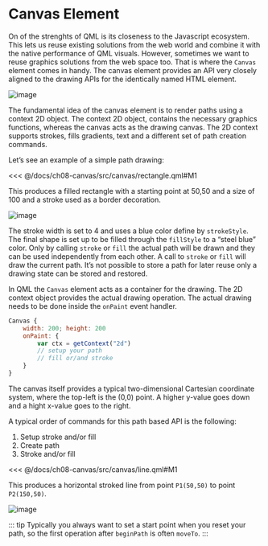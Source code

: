 # Canvas Element

On of the strenghts of QML is its closeness to the Javascript ecosystem. This lets us reuse existing solutions from the web world and combine it with the native performance of QML visuals. However, sometimes we want to reuse graphics solutions from the web space too. That is where the `Canvas` element comes in handy. The canvas element provides an API very closely aligned to the drawing APIs for the identically named HTML element.

![image](../../ch08-canvas/assets//glowlines.png)

The fundamental idea of the canvas element is to render paths using a context 2D object. The context 2D object, contains the necessary graphics functions, whereas the canvas acts as the drawing canvas. The 2D context supports strokes, fills gradients, text and a different set of path creation commands.

Let’s see an example of a simple path drawing:

<<< @/docs/ch08-canvas/src/canvas/rectangle.qml#M1

This produces a filled rectangle with a starting point at 50,50 and a size of 100 and a stroke used as a border decoration.

![image](../../ch08-canvas/assets//rectangle.png)

The stroke width is set to 4 and uses a blue color define by `strokeStyle`. The final shape is set up to be filled through the `fillStyle` to a “steel blue” color. Only by calling `stroke` or `fill` the actual path will be drawn and they can be used independently from each other. A call to `stroke` or `fill` will draw the current path. It’s not possible to store a path for later reuse only a drawing state can be stored and restored.

In QML the `Canvas` element acts as a container for the drawing. The 2D context object provides the actual drawing operation. The actual drawing needs to be done inside the `onPaint` event handler.

```qml
Canvas {
    width: 200; height: 200
    onPaint: {
        var ctx = getContext("2d")
        // setup your path
        // fill or/and stroke
    }
}
```

The canvas itself provides a typical two-dimensional Cartesian coordinate system, where the top-left is the (0,0) point. A higher y-value goes down and a hight x-value goes to the right.

A typical order of commands for this path based API is the following:

1. Setup stroke and/or fill
2. Create path
3. Stroke and/or fill

<<< @/docs/ch08-canvas/src/canvas/line.qml#M1

This produces a horizontal stroked line from point `P1(50,50)` to point `P2(150,50)`.

![image](../../ch08-canvas/assets//line.png)

::: tip
Typically you always want to set a start point when you reset your path, so the first operation after `beginPath` is often `moveTo`.
:::

